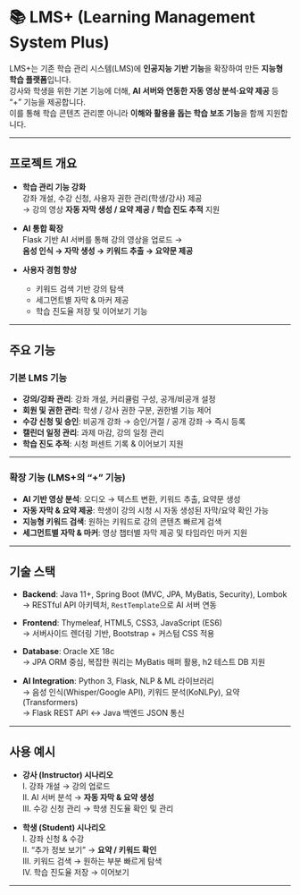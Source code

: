 # 📚 LMS+ (Learning Management System Plus)

LMS+는 기존 학습 관리 시스템(LMS)에 **인공지능 기반 기능**을 확장하여 만든 **지능형 학습 플랫폼**입니다.  
강사와 학생을 위한 기본 기능에 더해, **AI 서버와 연동한 자동 영상 분석·요약 제공** 등 “+” 기능을 제공합니다.  
이를 통해 학습 콘텐츠 관리뿐 아니라 **이해와 활용을 돕는 학습 보조 기능**을 함께 지원합니다.

---

## 프로젝트 개요

- **학습 관리 기능 강화**  
  강좌 개설, 수강 신청, 사용자 권한 관리(학생/강사) 제공  
  → 강의 영상 **자동 자막 생성 / 요약 제공 / 학습 진도 추적** 지원  

- **AI 통합 확장**  
  Flask 기반 AI 서버를 통해 강의 영상을 업로드 →  
  **음성 인식 → 자막 생성 → 키워드 추출 → 요약문 제공**  

- **사용자 경험 향상**  
  - 키워드 검색 기반 강의 탐색  
  - 세그먼트별 자막 & 마커 제공  
  - 학습 진도율 저장 및 이어보기 기능  

---

## 주요 기능

### 기본 LMS 기능
- **강의/강좌 관리**: 강좌 개설, 커리큘럼 구성, 공개/비공개 설정  
- **회원 및 권한 관리**: 학생 / 강사 권한 구분, 권한별 기능 제어  
- **수강 신청 및 승인**: 비공개 강좌 → 승인/거절 / 공개 강좌 → 즉시 등록  
- **캘린더 일정 관리**: 과제 마감, 강의 일정 관리  
- **학습 진도 추적**: 시청 퍼센트 기록 & 이어보기 지원  

---

### 확장 기능 (LMS+의 “+” 기능)
- **AI 기반 영상 분석**: 오디오 → 텍스트 변환, 키워드 추출, 요약문 생성  
- **자동 자막 & 요약 제공**: 학생이 강의 시청 시 자동 생성된 자막/요약 확인 가능  
- **지능형 키워드 검색**: 원하는 키워드로 강의 콘텐츠 빠르게 검색  
- **세그먼트별 자막 & 마커**: 영상 챕터별 자막 제공 및 타임라인 마커 지원  

---

## 기술 스택

- **Backend**: Java 11+, Spring Boot (MVC, JPA, MyBatis, Security), Lombok  
  → RESTful API 아키텍처, `RestTemplate`으로 AI 서버 연동  

- **Frontend**: Thymeleaf, HTML5, CSS3, JavaScript (ES6)  
  → 서버사이드 렌더링 기반, Bootstrap + 커스텀 CSS 적용  

- **Database**: Oracle XE 18c  
  → JPA ORM 중심, 복잡한 쿼리는 MyBatis 매퍼 활용, h2 테스트 DB 지원  

- **AI Integration**: Python 3, Flask, NLP & ML 라이브러리  
  → 음성 인식(Whisper/Google API), 키워드 분석(KoNLPy), 요약(Transformers)  
  → Flask REST API ↔ Java 백엔드 JSON 통신  

---

## 사용 예시

- **강사 (Instructor) 시나리오**  
  I. 강좌 개설 → 강의 업로드  
  II. AI 서버 분석 → **자동 자막 & 요약 생성**  
  III. 수강 신청 관리 → 학생 진도율 확인 및 관리  

- **학생 (Student) 시나리오**  
  I. 강좌 신청 & 수강  
  II. “추가 정보 보기” → **요약 / 키워드 확인**  
  III. 키워드 검색 → 원하는 부분 빠르게 탐색  
  IV. 학습 진도율 저장 → 이어보기  

---
